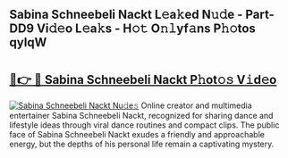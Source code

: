 ## Sabina Schneebeli Nackt L𝚎a𝚔ed N𝚞𝚍e - Part-DD9 Vi𝚍𝚎o L𝚎a𝚔s - H𝚘𝚝 O𝚗𝚕yf𝚊ns P𝚑𝚘tos qyIqW

# <h2><a href="http://kf76vk.oniu.top/?m=Sabina+Schneebeli+Nackt">🔗👉 🔴 Sabina Schneebeli Nackt P𝚑ot𝚘𝚜 V𝚒d𝚎o</a></h2>

[![Sabina Schneebeli Nackt Nu𝚍e𝚜](https://i.imgur.com/0qMVB7G.gif)](http://kf76vk.oniu.top/?m=Sabina+Schneebeli+Nackt)
Online creator and multimedia entertainer Sabina Schneebeli Nackt, recognized for sharing dance and lifestyle ideas through viral dance routines and compact clips. The public face of Sabina Schneebeli Nackt exudes a friendly and approachable energy, but the depths of his personal life remain a captivating mystery.  
